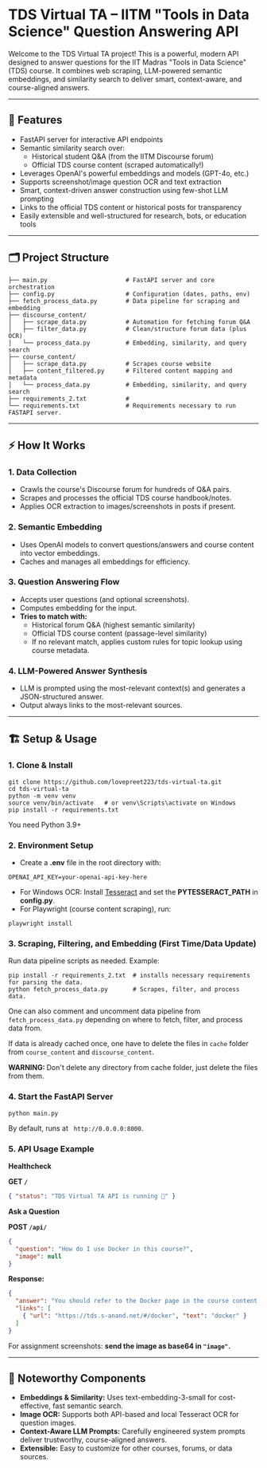 # TDS Virtual TA – IITM "Tools in Data Science" Question Answering API
Welcome to the TDS Virtual TA project! This is a powerful, modern API designed to answer questions for the IIT Madras "Tools in Data Science" (TDS) course. It combines web scraping, LLM-powered semantic embeddings, and similarity search to deliver smart, context-aware, and course-aligned answers.

---

## 🚀 Features
- FastAPI server for interactive API endpoints
- Semantic similarity search over:
  - Historical student Q&A (from the IITM Discourse forum)
  - Official TDS course content (scraped automatically!)
- Leverages OpenAI's powerful embeddings and models (GPT-4o, etc.)
- Supports screenshot/image question OCR and text extraction
- Smart, context-driven answer construction using few-shot LLM prompting
- Links to the official TDS content or historical posts for transparency
- Easily extensible and well-structured for research, bots, or education tools

---

## 🗂️ Project Structure
```.
├── main.py                      # FastAPI server and core orchestration
├── config.py                    # Configuration (dates, paths, env)
├── fetch_process_data.py        # Data pipeline for scraping and embedding
├── discourse_content/
│   ├── scrape_data.py           # Automation for fetching forum Q&A
│   ├── filter_data.py           # Clean/structure forum data (plus OCR)
│   └── process_data.py          # Embedding, similarity, and query search
├── course_content/
│   ├── scrape_data.py           # Scrapes course website
│   ├── content_filtered.py      # Filtered content mapping and metadata
│   └── process_data.py          # Embedding, similarity, and query search
├── requirements_2.txt           # 
└── requirements.txt             # Requirements necessary to run FASTAPI server.
```

---

## ⚡️ How It Works
### 1. Data Collection
- Crawls the course's Discourse forum for hundreds of Q&A pairs.
- Scrapes and processes the official TDS course handbook/notes.
- Applies OCR extraction to images/screenshots in posts if present.
### 2. Semantic Embedding
- Uses OpenAI models to convert questions/answers and course content into vector embeddings.
- Caches and manages all embeddings for efficiency.
### 3. Question Answering Flow
- Accepts user questions (and optional screenshots).
- Computes embedding for the input.
- <b>Tries to match with:</b>
  - Historical forum Q&A (highest semantic similarity)
  - Official TDS course content (passage-level similarity)
  - If no relevant match, applies custom rules for topic lookup using course metadata.
### 4. LLM-Powered Answer Synthesis
- LLM is prompted using the most-relevant context(s) and generates a JSON-structured answer.
- Output always links to the most-relevant sources.

---

## 🏗️ Setup & Usage
### 1. Clone & Install
```shell
git clone https://github.com/lovepreet223/tds-virtual-ta.git
cd tds-virtual-ta
python -m venv venv
source venv/bin/activate   # or venv\Scripts\activate on Windows
pip install -r requirements.txt
```
You need Python 3.9+

### 2. Environment Setup
- Create a <b>.env</b> file in the root directory with:
```text
OPENAI_API_KEY=your-openai-api-key-here
```
- For Windows OCR: Install [Tesseract](https://github.com/tesseract-ocr/tesseract) and set the <b>PYTESSERACT_PATH</b> in <b>config.py</b>.
- For Playwright (course content scraping), run:
```text
playwright install
```
### 3. Scraping, Filtering, and Embedding (First Time/Data Update)
Run data pipeline scripts as needed. Example:

```shell
pip install -r requirements_2.txt  # installs necessary requirements for parsing the data.
python fetch_process_data.py       # Scrapes, filter, and process data.
```

One can also comment and uncomment data pipeline from ```fetch_process_data.py``` depending on where to fetch, filter, and process data from.

If data is already cached once, one have to delete the files in ```cache``` folder from ```course_content``` and ```discourse_content```.

<b>WARNING: </b> Don't delete any directory from cache folder, just delete the files from them.

### 4. Start the FastAPI Server
```shell
python main.py
```
By default, runs at ``` http://0.0.0.0:8000```.

### 5. API Usage Example
<b>Healthcheck

GET ```/```</b>

```json
{ "status": "TDS Virtual TA API is running 🚀" }
```
<b>Ask a Question

POST ```/api/```</b>

```json
{
  "question": "How do I use Docker in this course?",
  "image": null
}
```
<b>Response:</b>

```json
{
  "answer": "You should refer to the Docker page in the course content.",
  "links": [
    { "url": "https://tds.s-anand.net/#/docker", "text": "docker" }
  ]
}
```
For assignment screenshots: <b>send the image as base64 in ```"image"```.</b>

---

## 🌟 Noteworthy Components
- <b>Embeddings & Similarity:</b> Uses text-embedding-3-small for cost-effective, fast semantic search.
- <b>Image OCR:</b> Supports both API-based and local Tesseract OCR for question images.
- <b>Context-Aware LLM Prompts:</b> Carefully engineered system prompts deliver trustworthy, course-aligned answers.
- <b>Extensible:</b> Easy to customize for other courses, forums, or data sources.

